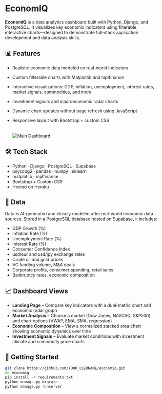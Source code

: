 # EconomIQ

**EconomIQ** is a data analytics dashboard built with Python, Django, and PostgreSQL. It visualizes key economic indicators using filterable, interactive charts—designed to demonstrate full-stack application development and data analysis skills.

## 📊 Features

- Realistic economic data modeled on real-world indicators
- Custom filterable charts with Matplotlib and mplfinance
- Interactive visualizations: GDP, inflation, unemployment, interest rates, market signals, commodities, and more
- Investment signals and macroeconomic radar charts
- Dynamic chart updates without page refresh using JavaScript
- Responsive layout with Bootstrap + custom CSS
  <br />
  
  <img src="https://res.cloudinary.com/dyivstfjt/image/upload/v1751635364/pic_ei1_xyrnxk.png" alt="Main Dashboard" style="margin-top: 20px; max-width: 100%; height: auto;" />

## 🛠️ Tech Stack

- Python · Django · PostgreSQL · Supabase
- psycopg2 · pandas · numpy · sklearn
- matplotlib · mplfinance
- Bootstrap + Custom CSS
- Hosted on Heroku

## 📁 Data

Data is AI-generated and closely modeled after real-world economic data sources. Stored in a PostgreSQL database hosted on Supabase, it includes:

- GDP Growth (%)
- Inflation Rate (%)
- Unemployment Rate (%)
- Interest Rate (%)
- Consumer Confidence Index
- usd/eur and usd/jpy exchange rates
- Crude oil and gold prices
- VC funding volume, M&A deals
- Corporate profits, consumer spending, retail sales
- Bankruptcy rates, economic composition

## 📈 Dashboard Views

- **Landing Page** – Compare key indicators with a dual-metric chart and economic radar graph
- **Market Analysis** – Choose a market (Dow Jones, NASDAQ, S&P500) and chart options (VWAP, EMA, SMA, regression)
- **Economic Composition** – View a normalized stacked area chart showing economic dynamics over time
- **Investment Signals** – Evaluate market conditions with investment climate and commodity price charts

## 🚀 Getting Started

```bash
git clone https://github.com/YOUR_USERNAME/economiq.git
cd economiq
pip install -r requirements.txt
python manage.py migrate
python manage.py runserver
